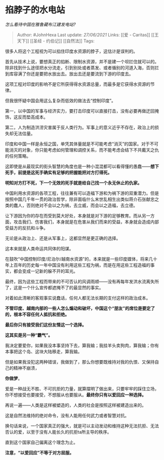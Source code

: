 # 掐脖子的水电站
*怎么看待中国在雅鲁藏布江建发电站?*

> Author: #JohnHexa 
Last update: *27/06/2021* 
Links: [[爱 - Caritas]] [[王天下]] [[圣经 - 约伯记]] [[自然法]]
Tags:    
  
 
很多人将这个工程视为可以掐住印度水资源的脖子，这估计是误判的。

首先从技术上说，要想真正的掐断、限制水资源，并不是建一个坝拦住就可以的。除非找到什么途径把水分流走，引到别处或者蒸发、或者循别的河道入海，否则拦到库容满了你还是要把水放出去。放出去还是要流到下游的印度去。

这项工程对印度的影响不是它所获得得水资源总量，而最多是它获得水资源的节律。

但我很怀疑中国会用这么复杂而低效的做法去“控制印度”。

第一，以中国的军事与经济实力，要打击印度可以直接打击，没有必要再做迂回掩饰，这反而垫高成本。

第二，人为制造洪涝灾害属于反人类行为。军事上的意义近乎不存在，政治上的损失却无法估量。

印度和中国一样是永恒之国，单凭其体量就是不可能考虑“消灭”的国家。对于不可能消灭的对象，你只能考虑如何管理和调控关系，而不能考虑会结下不共戴天之仇的任何策略。

这即使是从最现实的街头智慧的角度也是一种小混混都可以看得懂的愚蠢——**想下死手，前提是这死手确实有足够的把握能把对方打得死。**

**明知对方打不死，下一个无效的死手就是给自己找一个永无休止的仇家。**

  

中国利用水资源的各项工程，往往兼有可以造福下游和为祸下游的双重潜力。但是按照中国几千年一贯的政治哲学，除非面临什么末世乱相生出类似蒋介石张献忠之类的蠢人，否则绝对不会以之为祸，去立威，而会以之造福，去立德。

让下游因为你的存在而受到莫大好处，本身就是对下游的足够教育。而从另一方面，攻击我们、伤害我们，本身就是在危害从我们而来的受益，本身就会造成内部受益方的反抗和斗争。

无论是从政治上、还是从军事上，这都显然是更正确的选择。

  

这本来就是人类命运共同体的阳谋。

在鼓吹“中国控制印度/尼泊尔/越南水资源”的，本来就是一些印度媒体，将来几十年上百年的历史每一年中国没有利用这些工程为祸，而是在用这些工程造福的事实，都会变成一记新的躲不开的耳光。

最终，因为这些工程而带来的不可否认的风调雨顺——没有再每年发洪水流离失所了，这是一个什么宣传都遮掩不了的最显然的事实。

对着如此清晰的客观事实说蠢话，任何人都无法长期的支付这样的政治成本。

**不管印度、越南内部的一些人怎么煽动和破坏，中国这个“朋友”的席位是要定了的，根本不容任何人抵抗和拒绝。**

**最后你只有接受我们这份友情这一个选择。**

**这其实是另一种“霸气”。**

我决定要爱你，如果我没本事坚持下去，算我输；我挂羊头卖狗肉，算我输；你有本事把这个岛、这块大陆移走，算我输。

但是如果我没犯这两种错误，我做到了，那么你想要既维持对我的仇恨、又保持自己的精神不崩溃，

**你做梦**。

  

爱是一种战无不胜、不可抗拒的力量，就算摆明了做出来，只要牢牢的踩住立场，你不想接受也要接受，不想服从也要服从。**最终你只有以爱回应一种选择。**

再说一遍——人类是这样被塑造的，人类的社会是按照这样被建造出来的。

这是自然法维持的绝对命令，没有人能用任何武力或者智慧对抗。

换句话来说，一个国家真正的强大，就是可以主动发动和维持这种无法抗拒、无法否认的爱，以至于没有人能长久的抗拒ta所主导的秩序。

直到这个国家自己偏离这个理念为止。

  

**注意，“以爱回应”不等于对方屈服。**